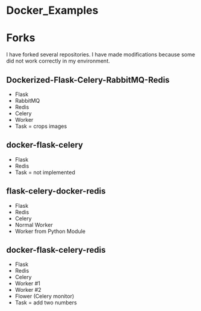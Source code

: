 # Docker_Examples

# Forks

I have forked several repositories. I have made modifications because some did not work correctly in my environment. 

## Dockerized-Flask-Celery-RabbitMQ-Redis

* Flask
* RabbitMQ
* Redis
* Celery
* Worker
* Task = crops images

## docker-flask-celery

* Flask
* Redis
* Task = not implemented

## flask-celery-docker-redis

* Flask
* Redis
* Celery
* Normal Worker
* Worker from Python Module

## docker-flask-celery-redis

* Flask
* Redis
* Celery
* Worker #1
* Worker #2
* Flower (Celery monitor)
* Task = add two numbers
